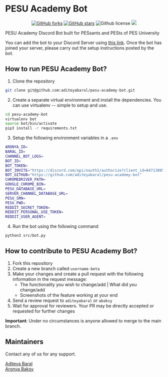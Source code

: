 # PESU Academy Bot

<p align="center">
    <a href="https://github.com/aditeyabaral/pesu-academy-bot/issues" alt="issues">
    <img alt="GitHub forks" src="https://img.shields.io/github/issues/aditeyabaral/pesu-academy-bot"></a>
    <a href="https://github.com/aditeyabaral/pesu-academy-bot/stargazers" alt="Stars">
    <img alt="GitHub stars" src="https://img.shields.io/github/stars/aditeyabaral/pesu-academy-bot"></a>
    <img alt="Github license" src="https://img.shields.io/github/license/aditeyabaral/pesu-academy-bot"></a>
    <a href="https://github.com/aditeyabaral/pesu-academy-bot/contributors" alt="Contributors">
    <img src="https://img.shields.io/github/contributors/aditeyabaral/pesu-academy-bot"/></a>
</p>

PESU Academy Discord Bot built for PESsants and PESts of PES University

You can add the bot to your Discord Server using [this link](bit.ly/pesu-academy-bot). Once the bot has joined your server, please carry out the setup instructions posted by the bot.

## How to run PESU Academy Bot?

1. Clone the repository
```bash
git clone git@github.com:aditeyabaral/pesu-academy-bot.git
```

2. Create a separate virtual environment and install the dependencies. You can use virtualenv -- simple to setup and use.
```bash
cd pesu-academy-bot
virtualenv bot
source bot/bin/activate
pip3 install -r requirements.txt
```

3. Setup the following environment variables in a `.env`

```bash
ARONYA_ID=
BARAL_ID=
CHANNEL_BOT_LOGS=
BOT_ID=
BOT_TOKEN=
BOT_INVITE="https://discord.com/api/oauth2/authorize?client_id=847138055978614845&permissions=2148006976&scope=bot%20applications.commands"
BOT_GITHUB="https://github.com/aditeyabaral/pesu-academy-bot"
CHROMEDRIVER_PATH=
GOOGLE_CHROME_BIN=
PESU_DATABASE_URL=
SERVER_CHANNEL_DATABASE_URL=
PESU_SRN=
PESU_PWD=
REDDIT_SECRET_TOKEN=
REDDIT_PERSONAL_USE_TOKEN=
REDDIT_USER_AGENT=
```

4. Run the bot using the following command
```bash
python3 src/bot.py
```

## How to contribute to PESU Academy Bot?

1. Fork this repository
​
2. Create a new branch called `username-beta`
​
3. Make your changes and create a pull request with the following information in the request message: 
    - The functionality you wish to change/add | What did you change/add
    - Screenshots of the feature working at your end
​
4. Send a review request to `aditeyabaral` or `abaksy`
​
5. Wait for approval for reviewers. Your PR may be directly accepted or requested for further changes

**Important**: Under no circumstances is anyone allowed to merge to the main branch.

## Maintainers

Contact any of us for any support.

[Aditeya Baral](https://github.com/aditeyabaral)<br>
[Aronya Baksy](https://github.com/abaksy)

